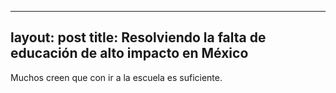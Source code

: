 ----
layout: post
title: Resolviendo la falta de educación de alto impacto en México
----

Muchos creen que con ir a la escuela es suficiente.

